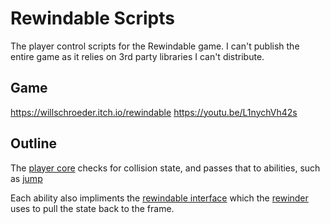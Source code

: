 # Rewindable Scripts

The player control scripts for the Rewindable game. I can't publish the entire game as it relies on 3rd party libraries I can't distribute. 

## Game 
https://willschroeder.itch.io/rewindable 
https://youtu.be/L1nychVh42s

## Outline

The [player core](https://github.com/willschroeder/RewindableScripts/blob/master/Scripts/Player/PlayerCore.cs) checks for collision state, and passes that to abilities, such as [jump](https://github.com/willschroeder/RewindableScripts/blob/master/Scripts/Player/PlayerJump.cs)

Each ability also impliments the [rewindable interface](https://github.com/willschroeder/RewindableScripts/blob/master/Scripts/Rewind/IRewindable.cs) which the [rewinder](https://github.com/willschroeder/RewindableScripts/blob/master/Scripts/Rewind/Rewinder.cs) uses to pull the state back to the frame. 
